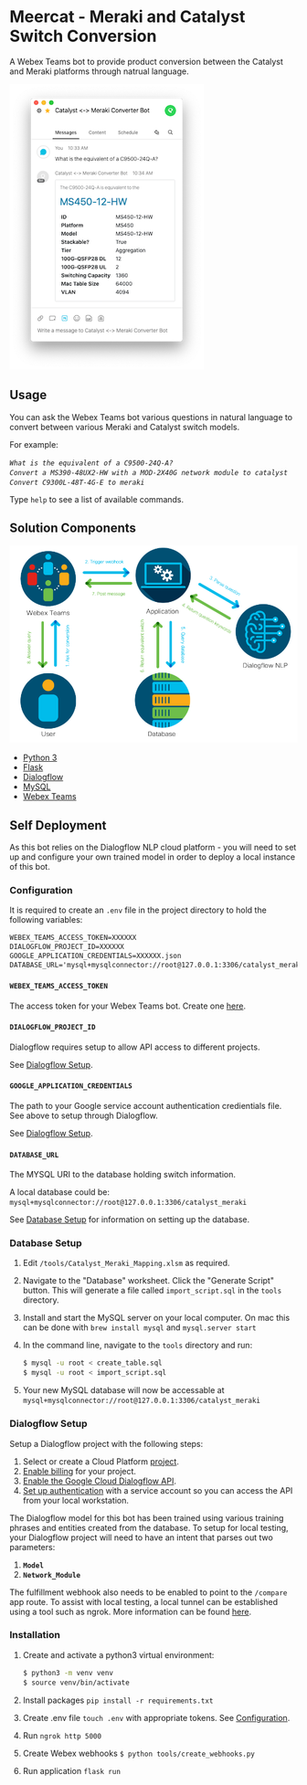 # Meercat - Meraki and Catalyst Switch Conversion

A Webex Teams bot to provide product conversion between the Catalyst and Meraki platforms through natrual language.

![Example Chat](static/example_1.png)

## Usage

You can ask the Webex Teams bot various questions in natural language to convert between various Meraki and Catalyst switch models.

For example:  

*`What is the equivalent of a C9500-24Q-A?`*  
*`Convert a MS390-48UX2-HW with a MOD-2X40G network module to catalyst`*  
*`Convert C9300L-48T-4G-E to meraki`*

Type `help` to see a list of available commands.

## Solution Components

![High Level Design](static/hld.png)

- [Python 3](https://www.python.org/)
- [Flask](https://flask.palletsprojects.com/en/1.1.x/)
- [Dialogflow](https://dialogflow.com/)
- [MySQL](https://www.mysql.com/)
- [Webex Teams](https://developer.webex.com/)

## Self Deployment

As this bot relies on the Dialogflow NLP cloud platform - you will need to set up and configure your own trained model in order to deploy a local instance of this bot.

### Configuration

It is required to create an `.env` file in the project directory to hold the following variables:

```python3
WEBEX_TEAMS_ACCESS_TOKEN=XXXXXX
DIALOGFLOW_PROJECT_ID=XXXXXX
GOOGLE_APPLICATION_CREDENTIALS=XXXXXX.json
DATABASE_URL='mysql+mysqlconnector://root@127.0.0.1:3306/catalyst_meraki'
```

#### `WEBEX_TEAMS_ACCESS_TOKEN`

The access token for your Webex Teams bot. Create one [here](https://developer.webex.com/docs/bots).

#### `DIALOGFLOW_PROJECT_ID`

Dialogflow requires setup to allow API access to different projects.  

See [Dialogflow Setup](#Dialogflow-Setup).

#### `GOOGLE_APPLICATION_CREDENTIALS`

The path to your Google service account authentication credientials file. See above to setup through Dialogflow.

See [Dialogflow Setup](#Dialogflow-Setup).

#### `DATABASE_URL`

The MYSQL URI to the database holding switch information.

A local database could be: `mysql+mysqlconnector://root@127.0.0.1:3306/catalyst_meraki`

See [Database Setup](#Database-Setup) for information on setting up the database.

### Database Setup

1. Edit `/tools/Catalyst_Meraki_Mapping.xlsm` as required.
2. Navigate to the "Database" worksheet. Click the "Generate Script" button. This will generate a file called `import_script.sql` in the `tools` directory.
3. Install and start the MySQL server on your local computer. On mac this can be done with `brew install mysql` and `mysql.server start`
4. In the command line, navigate to the `tools` directory and run:

   ```bash
   $ mysql -u root < create_table.sql
   $ mysql -u root < import_script.sql
   ```

5. Your new MySQL database will now be accessable at `mysql+mysqlconnector://root@127.0.0.1:3306/catalyst_meraki`

### Dialogflow Setup

Setup a Dialogflow project with the following steps:

1. Select or create a Cloud Platform [project](https://console.cloud.google.com/project).
2. [Enable billing](https://support.google.com/cloud/answer/6293499#enable-billing) for your project.
3. [Enable the Google Cloud Dialogflow API](https://console.cloud.google.com/flows/enableapi?apiid=dialogflow.googleapis.com).
4. [Set up authentication](https://cloud.google.com/docs/authentication/getting-started) with a service account so you can access the API from your local workstation.

The Dialogflow model for this bot has been trained using various training phrases and entities created from the database. To setup for local testing, your Dialogflow project will need to have an intent that parses out two parameters:

1. **`Model`**
2. **`Network_Module`**

The fulfillment webhook also needs to be enabled to point to the `/compare` app route. To assist with local testing, a local tunnel can be established using a tool such as ngrok. More information can be found [here](https://developer.webex.com/blog/webhook-delivery-issues-with-ngrok).

### Installation

1. Create and activate a python3 virtual environment:

   ```bash
   $ python3 -m venv venv
   $ source venv/bin/activate
   ```

2. Install packages `pip install -r requirements.txt`
3. Create .env file `touch .env` with appropriate tokens. See [Configuration](#Configuration).
4. Run `ngrok http 5000`
5. Create Webex webhooks `$ python tools/create_webhooks.py`
6. Run application `flask run`
